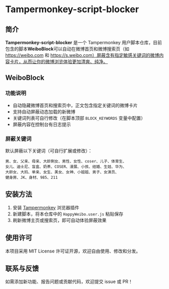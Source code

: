 # Tampermonkey-script-blocker

## 简介

**Tampermonkey-script-blocker** 是一个 Tampermonkey 用户脚本仓库，目前包含的脚本**WeiboBlock**可以自动在微博首页和微博搜索页（如 https://weibo.com 和 https://s.weibo.com）屏蔽含有指定敏感关键词的微博内容卡片，从而让你的微博浏览体验更加清爽、纯净。

## WeiboBlock

### 功能说明

- 自动隐藏微博首页和搜索页中，正文包含指定关键词的微博卡片
- 支持自动屏蔽动态加载的新微博
- 关键词列表可自行修改（在脚本顶部 `BLOCK_KEYWORDS` 变量中配置）
- 屏蔽内容在控制台有日志提示

### 屏蔽关键词

默认屏蔽以下关键词（可自行扩展或修改）：

```
男、女、父亲、母亲、大龄剩女、男性、女性、coser、儿子、体育生、
女儿、迪士尼、盲盒、奶茶、COSER、漫展、小孩、结婚、生娃、华为、
大龄女、大妈、单亲、女生、美女、女神、小姐姐、男子、女演员、
健身房、JK、身材、985、211
```

## 安装方法

1. 安装 [Tampermonkey](https://www.tampermonkey.net/) 浏览器插件
2. 新建脚本，将本仓库中的 `HappyWeibo.user.js` 粘贴保存
3. 刷新微博主页或搜索页，即可自动体验屏蔽效果

## 使用许可

本项目采用 MIT License 许可证开源，欢迎自由使用、修改和分发。

## 联系与反馈

如需添加新功能、报告问题或贡献代码，欢迎提交 issue 或 PR！
